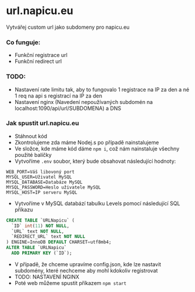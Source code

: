 # url.napicu.eu

Vytvářej custom url jako subdomeny pro napicu.eu

### Co funguje:
- Funkční registrace url
- Funkční redirect url

### TODO:
- Nastavení rate limitu tak, aby to fungovalo 1 registrace na IP za den a né 1 req na api s registrací na IP za den
- Nastavení nginx (Navedení nepoužívaných subdomén na localhost:1090/api/url/SUBDOMENA) a DNS

### Jak spustit url.napicu.eu
- Stáhnout kód
- Zkontrolujeme zda máme Nodej.s po případě nainstalujeme
- Ve složce, kde máme kód dáme `npm i`, což nám nainstaluje všechny použité balíčky
- Vytvoříme `.env` soubor, který bude obsahovat následující hodnoty:
```
WEB_PORT=Váš libovoný port
MYSQL_USER=Uživatel MySQL
MYSQL_DATABASE=Databáze MySQL
MYSQL_PASSWORD=Heslo uživatele MySQL
MYSQL_HOST=IP serveru MySQL
```
- Vytvoříme v MySQL databází tabulku Levels pomocí následující SQL příkazu

```sql
CREATE TABLE `URLNapicu` (
  `ID` int(11) NOT NULL,
  `URL` text NOT NULL,
  `REDIRECT_URL` text NOT NULL
) ENGINE=InnoDB DEFAULT CHARSET=utf8mb4;
ALTER TABLE `URLNapicu`
  ADD PRIMARY KEY (`ID`);
```

- V případě, že chceme upravíme config.json, kde lze nastavit subdomény, které nechceme aby mohl kdokoliv registrovat
- TODO: NASTAVENÍ NGINX
- Poté web můžeme spustit příkazem `npm start`